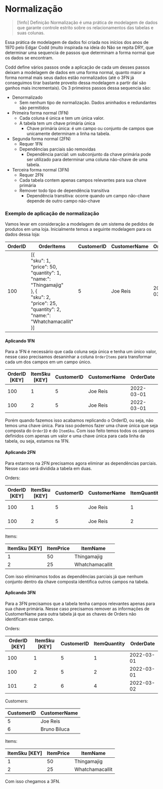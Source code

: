 # Normalização

> [!info] Definição
> Normalização é uma prática de modelagem de dados que garante controle estrito sobre os relacionamentos das tabelas e suas colunas.

Essa prática de modelagem de dados foi criada nos inícios dos anos de 1970 pelo Edgar Codd (muito inspirada na ideia do Não se repita DRY, que determinar uma sequencia de passos que determinam a forma normal que os dados se encontram.

Codd define vários passos onde a aplicação de cada um desses passos deixam a modelagem de dados em uma forma normal, quanto maior a forma normal mais seus dados estão normalizados (até o 3FN já conseguimos tirar bastante proveito dessa modelagem a partir daí são ganhos mais incrementais). Os 3 primeiros passos dessa sequencia são:

- Denormalizado
	- Sem nenhum tipo de normalização. Dados aninhados e redundantes são permitidos
- Primeira forma normal (1FN)
	- Cada coluna é única e tem um única valor.
	- A tabela tem um chave primária única
		- Chave primária única: é um campo ou conjunto de campos que unicamente determinam a linha na tabela.
- Segunda forma normal (2FN)
	- Requer 1FN
	- Dependências parciais são removidas
		- Dependência parcial: um subconjunto da chave primária pode ser utilizado para determinar uma coluna não-chave de uma tabela.
- Terceira forma normal (3FN)
	- Requer 2FN
	- Cada tabela contem apenas campos relevantes para sua chave primária
	- Remover todo tipo de dependência transitiva
		- Dependência transitiva: ocorre quando um campo não-chave depende de outro campo não-chave


### Exemplo de aplicação de normalização

Vamos levar em consideração a modelagem de um sistema de pedidos de produtos em uma loja. Inicialmente temos a seguinte modelagem para os dados dessa loja:

| OrderID | OrderItems                                                                                                                                                             | CustomerID | CustomerName | OrderDate  |
| ------- | ---------------------------------------------------------------------------------------------------------------------------------------------------------------------- | ---------- | ------------ | ---------- |
| 100     | [{<br>"sku": 1,<br>"price": 50,<br>"quantity": 1,<br>"name:": "Thingamajig"<br>}, {<br>"sku": 2,<br>"price": 25,<br>"quantity": 2,<br>"name:": "Whatchamacallit"<br>}] | 5          | Joe Reis     | 2022-03-01 |

#### Aplicando 1FN

Para a 1FN é necessário que cada coluna seja única e tenha um único valor, nesse caso precisamos desaninhar a coluna `OrderItems` para transformar cada um dos campos em um campo único.

| OrderID [KEY] | ItemSku [KEY] | CustomerID | CustomerName | OrderDate  | ItemPrice | ItemQuantity | ItemName        |
| ------------- | ------------- | ---------- | ------------ | ---------- | --------- | ------------ | --------------- |
| 100           | 1             | 5          | Joe Reis     | 2022-03-01 | 50        | 1            | Thingamajig     |
| 100           | 2             | 5          | Joe Reis     | 2022-03-01 | 25        | 2            | Whatchamacallit |
Porém quando fazemos isso acabamos replicando o OrderID, ou seja, não temos uma chave única. Para isso podemos fazer uma chave única que seja composta do `OrderID` e do `ItemSku`. Com isso feito temos todos os campos definidos com apenas um valor e uma chave única para cada linha da tabela, ou seja, estamos na 1FN.

#### Aplicando 2FN

Para estarmos na 2FN precisamos agora eliminar as dependências parciais. Nesse caso será dividida a tabela em duas.

Orders:

| OrderID [KEY] | ItemSku [KEY] | CustomerID | CustomerName | ItemQuantity | OrderDate  |
| ------------- | ------------- | ---------- | ------------ | ------------ | ---------- |
| 100           | 1             | 5          | Joe Reis     | 1            | 2022-03-01 |
| 100           | 2             | 5          | Joe Reis     | 2            | 2022-03-01 |
Items:

| ItemSku [KEY] | ItemPrice | ItemName        |
| ------------- | --------- | --------------- |
| 1             | 50        | Thingamajig     |
| 2             | 25        | Whatchamacallit |
Com isso eliminamos todos as dependências parciais já que nenhum conjunto dentro da chave composta identifica outros campos na tabela.

#### Aplicando 3FN

Para a 3FN precisamos que a tabela tenha campos relevantes apenas para sua chave primária. Nesse caso precisamos remover as informações de CustomerName para outra tabela já que as chaves de Orders não identificam esse campo.

Orders:

| OrderID [KEY] | ItemSku [KEY] | CustomerID | ItemQuantity | OrderDate  |
| ------------- | ------------- | ---------- | ------------ | ---------- |
| 100           | 1             | 5          | 1            | 2022-03-01 |
| 100           | 2             | 5          | 2            | 2022-03-01 |
| 101           | 2             | 6          | 4            | 2022-03-02 |

Customers:

| CustomerID | CustomerName |
| ---------- | ------------ |
| 5          | Joe Reis     |
| 6          | Bruno Biluca |

Items:

| ItemSku [KEY] | ItemPrice | ItemName        |
| ------------- | --------- | --------------- |
| 1             | 50        | Thingamajig     |
| 2             | 25        | Whatchamacallit |

Com isso chegamos a 3FN.